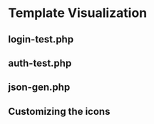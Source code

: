 Template Visualization
======================

login-test.php
--------------

auth-test.php
-------------

json-gen.php
------------

Customizing the icons
---------------------
